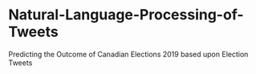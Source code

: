 # Natural-Language-Processing-of-Tweets
Predicting the Outcome of Canadian Elections 2019 based upon Election Tweets
